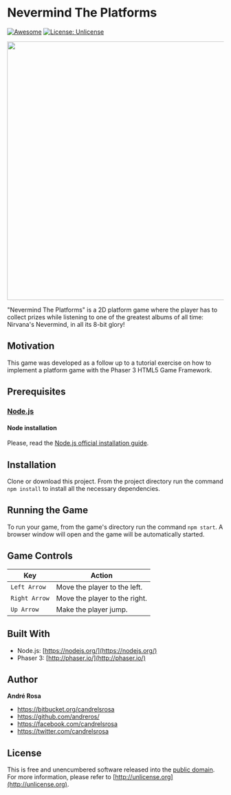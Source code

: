 # Nevermind The Platforms

[![Awesome](https://cdn.rawgit.com/sindresorhus/awesome/d7305f38d29fed78fa85652e3a63e154dd8e8829/media/badge.svg)](https://github.com/andreros/)
[![License: Unlicense](https://img.shields.io/badge/license-Unlicense-blue.svg)](http://unlicense.org/)

<p align="center">
    <img src="https://raw.githubusercontent.com/andreros/nevermind-the-platforms/src/assets/img/nevermind-the-platforms.png" width="600">
</p>

"Nevermind The Platforms" is a 2D platform game where the player has to collect prizes while listening to one of the greatest albums of all time: Nirvana's Nevermind, in all its 8-bit glory!

## Motivation

This game was developed as a follow up to a tutorial exercise on how to implement a platform game with the Phaser 3 HTML5 Game Framework.


## Prerequisites

### [Node.js](https://nodejs.org/en/download/)

#### Node installation

Please, read the [Node.js official installation guide](https://github.com/nodejs/node/wiki/Installation).


## Installation

Clone or download this project. From the project directory run the command `npm install` to install all the necessary dependencies.


## Running the Game

To run your game, from the game's directory run the command `npm start`. A browser window will open and the game will be automatically
started.

## Game Controls

| Key | Action |
| --- | --- |
| `Left Arrow` | Move the player to the left. |
| `Right Arrow` | Move the player to the right. |
| `Up Arrow` | Make the player jump. |


## Built With

*  Node.js: [https://nodejs.org/](https://nodejs.org/)
*  Phaser 3: [http://phaser.io/](http://phaser.io/)

## Author

**André Rosa**

* <https://bitbucket.org/candrelsrosa>
* <https://github.com/andreros/>
* <https://facebook.com/candrelsrosa>
* <https://twitter.com/candrelsrosa>


## License

This is free and unencumbered software released into the [public domain](UNLICENSE.txt). For more information,
please refer to [http://unlicense.org](http://unlicense.org).
